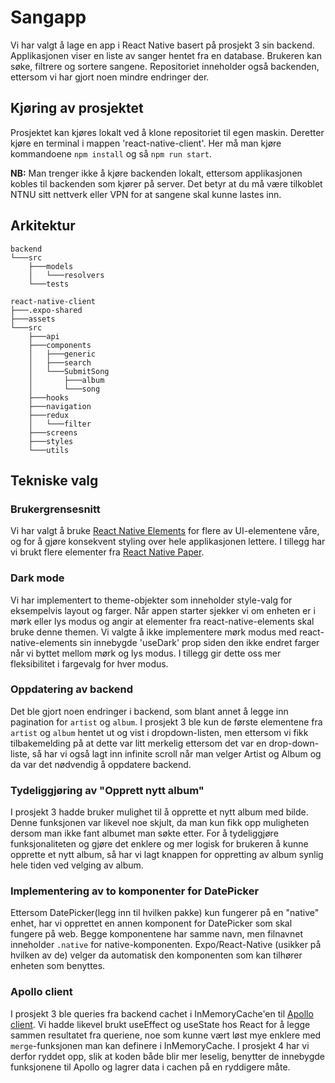 # Sangapp

Vi har valgt å lage en app i React Native basert på prosjekt 3 sin backend. Applikasjonen viser en liste av sanger hentet fra en database. Brukeren kan søke, filtrere og sortere sangene. Repositoriet inneholder også backenden, ettersom vi har gjort noen mindre endringer der.

## Kjøring av prosjektet

Prosjektet kan kjøres lokalt ved å klone repositoriet til egen maskin. Deretter kjøre en terminal i mappen 'react-native-client'. Her må man kjøre kommandoene `npm install` og så `npm run start`.

**NB:** Man trenger ikke å kjøre backenden lokalt, ettersom applikasjonen kobles til backenden som kjører på server. Det betyr at du må være tilkoblet NTNU sitt nettverk eller VPN for at sangene skal kunne lastes inn.

## Arkitektur

```
backend
└───src
    ├───models
    │   └───resolvers
    └───tests

react-native-client
├───.expo-shared
├───assets
└───src
    ├───api
    ├───components
    │   ├───generic
    │   ├───search
    │   └───SubmitSong
    │       ├───album
    │       └───song
    ├───hooks
    ├───navigation
    ├───redux
    │   └───filter
    ├───screens
    ├───styles
    └───utils
```

## Tekniske valg

### Brukergrensesnitt

Vi har valgt å bruke [React Native Elements](https://reactnativeelements.com/) for flere av UI-elementene våre, og for å gjøre konsekvent styling over hele applikasjonen lettere. I tillegg har vi brukt flere elementer fra [React Native Paper](https://callstack.github.io/react-native-paper/).

### Dark mode

Vi har implementert to theme-objekter som inneholder style-valg for eksempelvis layout og farger. Når appen starter sjekker vi om enheten er i mørk eller lys modus og angir at elementer fra react-native-elements skal bruke denne themen. Vi valgte å ikke implementere mørk modus med react-native-elements sin innebygde 'useDark' prop siden den ikke endret farger når vi byttet mellom mørk og lys modus. I tillegg gir dette oss mer fleksibilitet i fargevalg for hver modus.

### Oppdatering av backend

Det ble gjort noen endringer i backend, som blant annet å legge inn pagination for `artist` og `album`. I prosjekt 3 ble kun de første elementene fra `artist` og `album` hentet ut og vist i dropdown-listen, men ettersom vi fikk tilbakemelding på at dette var litt merkelig ettersom det var en drop-down-liste, så har vi også lagt inn infinite scroll når man velger Artist og Album og da var det nødvendig å oppdatere backend.

### Tydeliggjøring av "Opprett nytt album"

I prosjekt 3 hadde bruker mulighet til å opprette et nytt album med bilde. Denne funksjonen var likevel noe skjult, da man kun fikk opp muligheten dersom man ikke fant albumet man søkte etter. For å tydeliggjøre funksjonaliteten og gjøre det enklere og mer logisk for brukeren å kunne opprette et nytt album, så har vi lagt knappen for oppretting av album synlig hele tiden ved velging av album.

### Implementering av to komponenter for DatePicker

Ettersom DatePicker(legg inn til hvilken pakke) kun fungerer på en "native" enhet, har vi opprettet en annen komponent for DatePicker som skal fungere på web. Begge komponentene har samme navn, men filnavnet inneholder `.native` for native-komponenten. Expo/React-Native (usikker på hvilken av de) velger da automatisk den komponenten som kan tilhører enheten som benyttes.

### Apollo client

I prosjekt 3 ble queries fra backend cachet i InMemoryCache'en til [Apollo client](https://www.apollographql.com/docs/react/). Vi hadde likevel brukt useEffect og useState hos React for å legge sammen resultatet fra queriene, noe som kunne vært løst mye enklere med `merge`-funksjonen man kan definere i InMemoryCache. I prosjekt 4 har vi derfor ryddet opp, slik at koden både blir mer leselig, benytter de innebygde funksjonene til Apollo og lagrer data i cachen på en ryddigere måte.
